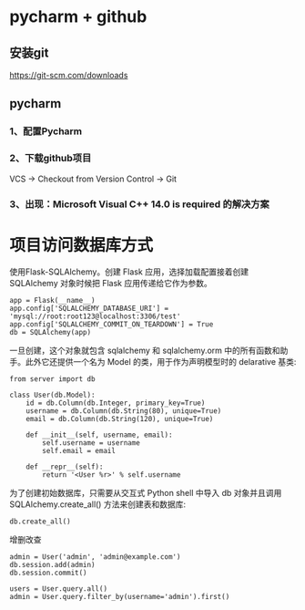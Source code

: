 # pycharm + github

## 安装git
https://git-scm.com/downloads


## pycharm
### 1、配置Pycharm

### 2、下载github项目
VCS → Checkout from Version Control → Git

### 3、出现：Microsoft Visual C++ 14.0 is required 的解决方案


# 项目访问数据库方式
使用Flask-SQLAlchemy。创建 Flask 应用，选择加载配置接着创建 SQLAlchemy 对象时候把 Flask 应用传递给它作为参数。
```
app = Flask(__name__)
app.config['SQLALCHEMY_DATABASE_URI'] = 'mysql://root:root123@localhost:3306/test'
app.config['SQLALCHEMY_COMMIT_ON_TEARDOWN'] = True
db = SQLAlchemy(app)
```
一旦创建，这个对象就包含 sqlalchemy 和 sqlalchemy.orm 中的所有函数和助手。此外它还提供一个名为 Model 的类，用于作为声明模型时的 delarative 基类:
```
from server import db

class User(db.Model):
    id = db.Column(db.Integer, primary_key=True)
    username = db.Column(db.String(80), unique=True)
    email = db.Column(db.String(120), unique=True)

    def __init__(self, username, email):
        self.username = username
        self.email = email

    def __repr__(self):
        return '<User %r>' % self.username
```
为了创建初始数据库，只需要从交互式 Python shell 中导入 db 对象并且调用 SQLAlchemy.create_all() 方法来创建表和数据库:
```
db.create_all()
```
增删改查
```
admin = User('admin', 'admin@example.com')
db.session.add(admin)
db.session.commit()

users = User.query.all()
admin = User.query.filter_by(username='admin').first()
```


